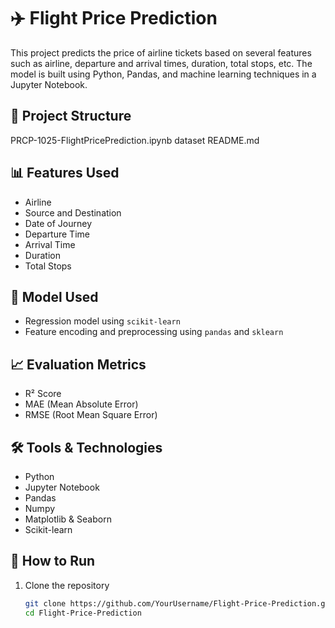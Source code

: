 # ✈️ Flight Price Prediction

This project predicts the price of airline tickets based on several features such as airline, departure and arrival times, duration, total stops, etc. The model is built using Python, Pandas, and machine learning techniques in a Jupyter Notebook.

## 📁 Project Structure

 PRCP-1025-FlightPricePrediction.ipynb
 dataset
 README.md
 
## 📊 Features Used
- Airline
- Source and Destination
- Date of Journey
- Departure Time
- Arrival Time
- Duration
- Total Stops

## 🧠 Model Used
- Regression model using `scikit-learn`
- Feature encoding and preprocessing using `pandas` and `sklearn`

## 📈 Evaluation Metrics
- R² Score
- MAE (Mean Absolute Error)
- RMSE (Root Mean Square Error)

## 🛠️ Tools & Technologies
- Python
- Jupyter Notebook
- Pandas
- Numpy
- Matplotlib & Seaborn
- Scikit-learn

## 🚀 How to Run
1. Clone the repository  
   ```bash
   git clone https://github.com/YourUsername/Flight-Price-Prediction.git
   cd Flight-Price-Prediction
